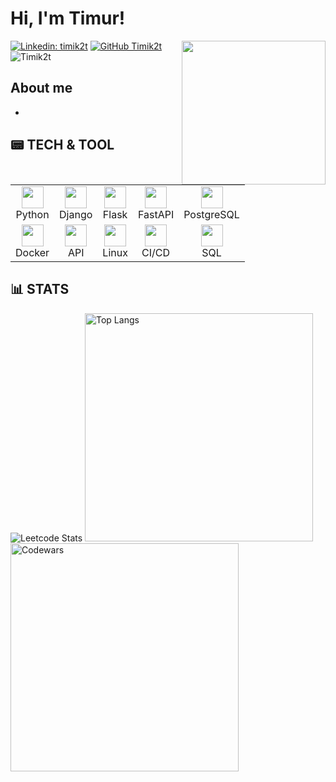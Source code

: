 # Hi, I'm Timur! <!--- <img src="https://media.giphy.com/media/0t1EmHzePXOrVVJkaM/giphy.gif" width="40"> -->

<img align='right' src="https://media.giphy.com/media/l41lMAzNZfYAiyR0s/giphy.gif" width="230">


[![Linkedin: timik2t](https://img.shields.io/badge/-timik2t-blue?style=flat-square&logo=Linkedin&logoColor=white&link=https://www.linkedin.com/in/timik2t/)](https://www.linkedin.com/in/timik2t/)
[![GitHub Timik2t](https://img.shields.io/github/followers/Timik2t?label=follow&style=social)](https://github.com/Timik2t)
<img src="https://komarev.com/ghpvc/?username= Timik2t" alt=" Timik2t" />
## About me
* 
## :pager: TECH & TOOL

<table>
  <tr>
    <td align="center">
      <img src="https://img.icons8.com/dusk/64/000000/python.png" width="35" /><br />
      Python
    </td>
    <td align="center">
      <img src="https://img.icons8.com/external-tal-revivo-green-tal-revivo/72/000000/external-django-a-high-level-python-web-framework-that-encourages-rapid-development-logo-green-tal-revivo.png" width="35" /><br />
      Django
    </td>
    <td align="center">
      <img src="https://img.icons8.com/nolan/64/flask.png" width="35" /><br />
      Flask
    </td>
    <td align="center">
      <img src="https://img.icons8.com/plasticine/100/lightning-bolt--v1.png" width="35" /><br />
      FastAPI
    </td>
    <td align="center">
      <img src="https://img.icons8.com/plasticine/100/postgreesql.png" width="35" /><br />
      PostgreSQL
    </td>
    <!-- Добавьте дополнительные ячейки столбцов по аналогии -->
  </tr>
  <tr>
    <td align="center">
      <img src="https://img.icons8.com/dusk/64/000000/docker.png" width="35" /><br />
      Docker
    </td>
    <td align="center">
      <img src="https://img.icons8.com/dusk/64/000000/api-settings.png" width="35" /><br />
      API
    </td>
    <td align="center">
      <img src="https://img.icons8.com/color/48/linux--v1.png" width="35" /><br />
      Linux
    </td>
    <td align="center">
      <img src="https://img.icons8.com/color/48/automatic.png" width="35" /><br />
      CI/CD
    </td>
    <td align="center">
      <img src="https://img.icons8.com/dusk/64/database.png" width="35" /><br />
      SQL
    </td>
    <!-- Добавьте дополнительные ячейки столбцов по аналогии -->
  </tr>
</table>


## :bar_chart: STATS

<div align="left">
  <img src="https://leetcard.jacoblin.cool/Timik2t" alt="Leetcode Stats"/>
  <img src="https://github-readme-stats.vercel.app/api/top-langs/?username=Timik2t&layout=compact&hide_border=true" alt="Top Langs" width="365"/>
  <br/>
  <img src="https://www.codewars.com/users/Timik2t/badges/small" alt="Codewars" style="clear: both;" width="365"/>
</div>


[comment]: <> (https://shields.io/)                  
